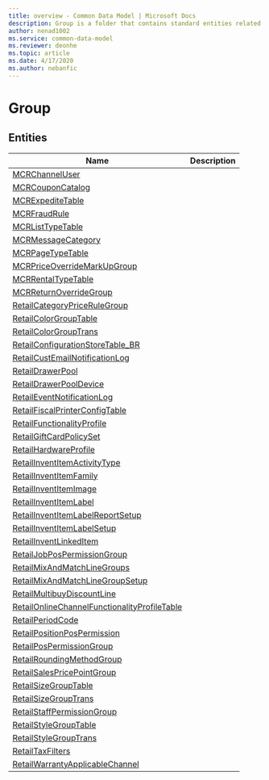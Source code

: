 ```yaml
---
title: overview - Common Data Model | Microsoft Docs
description: Group is a folder that contains standard entities related to the Common Data Model.
author: nenad1002
ms.service: common-data-model
ms.reviewer: deonhe
ms.topic: article
ms.date: 4/17/2020
ms.author: nebanfic
---
```


# Group


## Entities

|Name|Description|
|---|---|
|[MCRChannelUser](MCRChannelUser.md)||
|[MCRCouponCatalog](MCRCouponCatalog.md)||
|[MCRExpediteTable](MCRExpediteTable.md)||
|[MCRFraudRule](MCRFraudRule.md)||
|[MCRListTypeTable](MCRListTypeTable.md)||
|[MCRMessageCategory](MCRMessageCategory.md)||
|[MCRPageTypeTable](MCRPageTypeTable.md)||
|[MCRPriceOverrideMarkUpGroup](MCRPriceOverrideMarkUpGroup.md)||
|[MCRRentalTypeTable](MCRRentalTypeTable.md)||
|[MCRReturnOverrideGroup](MCRReturnOverrideGroup.md)||
|[RetailCategoryPriceRuleGroup](RetailCategoryPriceRuleGroup.md)||
|[RetailColorGroupTable](RetailColorGroupTable.md)||
|[RetailColorGroupTrans](RetailColorGroupTrans.md)||
|[RetailConfigurationStoreTable_BR](RetailConfigurationStoreTable_BR.md)||
|[RetailCustEmailNotificationLog](RetailCustEmailNotificationLog.md)||
|[RetailDrawerPool](RetailDrawerPool.md)||
|[RetailDrawerPoolDevice](RetailDrawerPoolDevice.md)||
|[RetailEventNotificationLog](RetailEventNotificationLog.md)||
|[RetailFiscalPrinterConfigTable](RetailFiscalPrinterConfigTable.md)||
|[RetailFunctionalityProfile](RetailFunctionalityProfile.md)||
|[RetailGiftCardPolicySet](RetailGiftCardPolicySet.md)||
|[RetailHardwareProfile](RetailHardwareProfile.md)||
|[RetailInventItemActivityType](RetailInventItemActivityType.md)||
|[RetailInventItemFamily](RetailInventItemFamily.md)||
|[RetailInventItemImage](RetailInventItemImage.md)||
|[RetailInventItemLabel](RetailInventItemLabel.md)||
|[RetailInventItemLabelReportSetup](RetailInventItemLabelReportSetup.md)||
|[RetailInventItemLabelSetup](RetailInventItemLabelSetup.md)||
|[RetailInventLinkedItem](RetailInventLinkedItem.md)||
|[RetailJobPosPermissionGroup](RetailJobPosPermissionGroup.md)||
|[RetailMixAndMatchLineGroups](RetailMixAndMatchLineGroups.md)||
|[RetailMixAndMatchLineGroupSetup](RetailMixAndMatchLineGroupSetup.md)||
|[RetailMultibuyDiscountLine](RetailMultibuyDiscountLine.md)||
|[RetailOnlineChannelFunctionalityProfileTable](RetailOnlineChannelFunctionalityProfileTable.md)||
|[RetailPeriodCode](RetailPeriodCode.md)||
|[RetailPositionPosPermission](RetailPositionPosPermission.md)||
|[RetailPosPermissionGroup](RetailPosPermissionGroup.md)||
|[RetailRoundingMethodGroup](RetailRoundingMethodGroup.md)||
|[RetailSalesPricePointGroup](RetailSalesPricePointGroup.md)||
|[RetailSizeGroupTable](RetailSizeGroupTable.md)||
|[RetailSizeGroupTrans](RetailSizeGroupTrans.md)||
|[RetailStaffPermissionGroup](RetailStaffPermissionGroup.md)||
|[RetailStyleGroupTable](RetailStyleGroupTable.md)||
|[RetailStyleGroupTrans](RetailStyleGroupTrans.md)||
|[RetailTaxFilters](RetailTaxFilters.md)||
|[RetailWarrantyApplicableChannel](RetailWarrantyApplicableChannel.md)||
